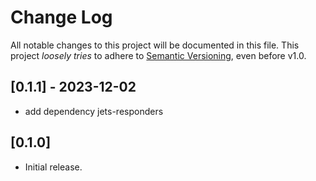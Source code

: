 # Change Log

All notable changes to this project will be documented in this file.
This project *loosely tries* to adhere to [Semantic Versioning](http://semver.org/), even before v1.0.

## [0.1.1] - 2023-12-02
- add dependency jets-responders

## [0.1.0]
- Initial release.

